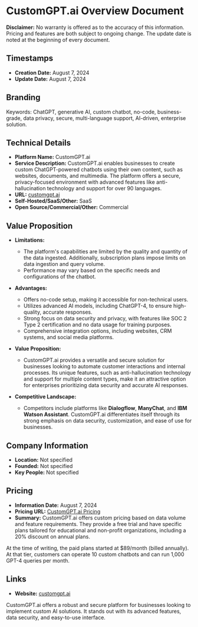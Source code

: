 # CustomGPT.ai Overview Document

**Disclaimer:** No warranty is offered as to the accuracy of this information. Pricing and features are both subject to ongoing change. The update date is noted at the beginning of every document.

## Timestamps

- **Creation Date:** August 7, 2024
- **Update Date:** August 7, 2024

## Branding

Keywords: ChatGPT, generative AI, custom chatbot, no-code, business-grade, data privacy, secure, multi-language support, AI-driven, enterprise solution.

## Technical Details

- **Platform Name:** CustomGPT.ai
- **Service Description:** CustomGPT.ai enables businesses to create custom ChatGPT-powered chatbots using their own content, such as websites, documents, and multimedia. The platform offers a secure, privacy-focused environment with advanced features like anti-hallucination technology and support for over 90 languages.
- **URL:** [customgpt.ai](https://customgpt.ai)
- **Self-Hosted/SaaS/Other:** SaaS
- **Open Source/Commercial/Other:** Commercial

## Value Proposition

- **Limitations:** 
  - The platform's capabilities are limited by the quality and quantity of the data ingested. Additionally, subscription plans impose limits on data ingestion and query volume.
  - Performance may vary based on the specific needs and configurations of the chatbot.

- **Advantages:** 
  - Offers no-code setup, making it accessible for non-technical users.
  - Utilizes advanced AI models, including ChatGPT-4, to ensure high-quality, accurate responses.
  - Strong focus on data security and privacy, with features like SOC 2 Type 2 certification and no data usage for training purposes.
  - Comprehensive integration options, including websites, CRM systems, and social media platforms.

- **Value Proposition:** 
  - CustomGPT.ai provides a versatile and secure solution for businesses looking to automate customer interactions and internal processes. Its unique features, such as anti-hallucination technology and support for multiple content types, make it an attractive option for enterprises prioritizing data security and accurate AI responses.

- **Competitive Landscape:** 
  - Competitors include platforms like **Dialogflow**, **ManyChat**, and **IBM Watson Assistant**. CustomGPT.ai differentiates itself through its strong emphasis on data security, customization, and ease of use for businesses.

## Company Information

- **Location:** Not specified
- **Founded:** Not specified
- **Key People:** Not specified

## Pricing

- **Information Date:** August 7, 2024
- **Pricing URL:** [CustomGPT.ai Pricing](https://customgpt.ai/pricing/?)
- **Summary:** CustomGPT.ai offers custom pricing based on data volume and feature requirements. They provide a free trial and have specific plans tailored for educational and non-profit organizations, including a 20% discount on annual plans.

At the time of writing, the paid plans started at $89/month (billed annually). At that tier, customers can operate 10 custom chatbots and can run 1,000 GPT-4 queries per month.

## Links

- **Website:** [customgpt.ai](https://customgpt.ai)
 
CustomGPT.ai offers a robust and secure platform for businesses looking to implement custom AI solutions. It stands out with its advanced features, data security, and easy-to-use interface.